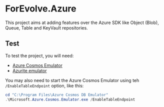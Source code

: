 # ForEvolve.Azure

This project aims at adding features over the Azure SDK like Object (Blob), Queue, Table and KeyVault repositories.

## Test

To test the project, you will need:

-   [Azure Cosmos Emulator](https://docs.microsoft.com/en-us/azure/cosmos-db/local-emulator?tabs=ssl-netstd21#table-api)
-   [Azurite emulator](https://docs.microsoft.com/en-us/azure/storage/common/storage-use-azurite)

You may also need to start the Azure Cosmos Emulator using teh `/EnableTableEndpoint` option, like this:

```powershell
cd "C:\Program Files\Azure Cosmos DB Emulator"
.\Microsoft.Azure.Cosmos.Emulator.exe /EnableTableEndpoint
```
